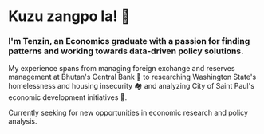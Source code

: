 # Kuzu zangpo la! 👋

### I'm Tenzin, an Economics graduate with a passion for finding patterns and working towards data-driven policy solutions.

My experience spans from managing foreign exchange and reserves management at Bhutan's Central Bank 🏦 to researching Washington State's homelessness and housing insecurity 🏘️ and analyzing City of Saint Paul's economic development initiatives 🤝. 

Currently seeking for new opportunities in economic research and policy analysis. 
